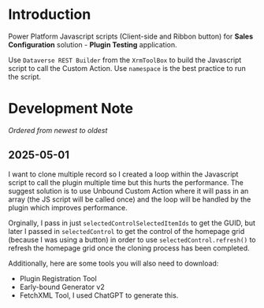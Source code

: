 # Introduction

Power Platform Javascript scripts (Client-side and Ribbon button) for **Sales Configuration** solution - **Plugin Testing** application.

Use `Dataverse REST Builder` from the `XrmToolBox` to build the Javascript script to call the Custom Action. Use `namespace` is the best practice to run the script.

# Development Note

_Ordered from newest to oldest_

## 2025-05-01

I want to clone multiple record so I created a loop within the Javascript script to call the plugin multiple time but this hurts the performance. The suggest solution is to use Unbound Custom Action where it will pass in an array (the JS script will be called once) and the loop will be handled by the plugin which improves performance.

Orginally, I pass in just `selectedControlSelectedItemIds` to get the GUID, but later I passed in `selectedControl` to get the control of the homepage grid (because I was using a button) in order to use `selectedControl.refresh()` to refresh the homepage grid once the cloning process has been completed.

Additionally, here are some tools you will also need to download:

- Plugin Registration Tool
- Early-bound Generator v2
- FetchXML Tool, I used ChatGPT to generate this.
